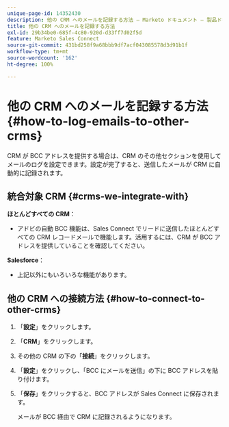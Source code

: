 ```yaml
---
unique-page-id: 14352430
description: 他の CRM へのメールを記録する方法 — Marketo ドキュメント — 製品ドキュメント
title: 他の CRM へのメールを記録する方法
exl-id: 29b34be0-685f-4c80-920d-d33ff7d02f5d
feature: Marketo Sales Connect
source-git-commit: 431bd258f9a68bbb9df7acf043085578d3d91b1f
workflow-type: tm+mt
source-wordcount: '162'
ht-degree: 100%

---
```


# 他の CRM へのメールを記録する方法 {#how-to-log-emails-to-other-crms}

CRM が BCC アドレスを提供する場合は、CRM のその他セクションを使用してメールのログを設定できます。設定が完了すると、送信したメールが CRM に自動的に記録されます。

## 統合対象 CRM {#crms-we-integrate-with}

**ほとんどすべての CRM**：

* アドビの自動 BCC 機能は、Sales Connect でリードに送信したほとんどすべての CRM レコードメールで機能します。活用するには、CRM が BCC アドレスを提供していることを確認してください。

**Salesforce**：

* 上記以外にもいろいろな機能があります。

## 他の CRM への接続方法 {#how-to-connect-to-other-crms}

1. 「**設定**」をクリックします。
1. 「**CRM**」をクリックします。
1. その他の CRM の下の「**接続**」をクリックします。
1. 「**設定**」をクリックし、「BCC にメールを送信」の下に BCC アドレスを貼り付けます。
1. 「**保存**」をクリックすると、BCC アドレスが Sales Connect に保存されます。

   メールが BCC 経由で CRM に記録されるようになります。
